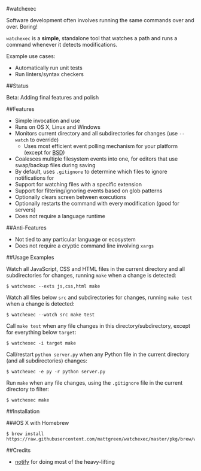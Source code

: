 #watchexec

Software development often involves running the same commands over and over. Boring!

`watchexec` is a **simple**, standalone tool that watches a path and runs a command whenever it detects modifications.

Example use cases:

* Automatically run unit tests
* Run linters/syntax checkers

##Status

Beta: Adding final features and polish

##Features

* Simple invocation and use
* Runs on OS X, Linux and Windows
* Monitors current directory and all subdirectories for changes (use `--watch` to override)
	* Uses most efficient event polling mechanism for your platform (except for [BSD](https://github.com/passcod/rsnotify#todo))
* Coalesces multiple filesystem events into one, for editors that use swap/backup files during saving
* By default, uses `.gitignore` to determine which files to ignore notifications for
* Support for watching files with a specific extension
* Support for filtering/ignoring events based on glob patterns
* Optionally clears screen between executions
* Optionally restarts the command with every modification (good for servers)
* Does not require a language runtime

##Anti-Features

* Not tied to any particular language or ecosystem
* Does not require a cryptic command line involving `xargs`

##Usage Examples

Watch all JavaScript, CSS and HTML files in the current directory and all subdirectories for changes, running `make` when a change is detected:

	$ watchexec --exts js,css,html make

Watch all files below `src` and subdirectories for changes, running `make test` when a change is detected:

    $ watchexec --watch src make test

Call `make test` when any file changes in this directory/subdirectory, except for everything below `target`:

    $ watchexec -i target make

Call/restart `python server.py` when any Python file in the current directory (and all subdirectories) changes:

    $ watchexec -e py -r python server.py

Run `make` when any file changes, using the `.gitignore` file in the current directory to filter:

    $ watchexec make

##Installation

###OS X with Homebrew

    $ brew install https://raw.githubusercontent.com/mattgreen/watchexec/master/pkg/brew/watchexec.rb

##Credits

* [notify](https://github.com/passcod/rsnotify) for doing most of the heavy-lifting
